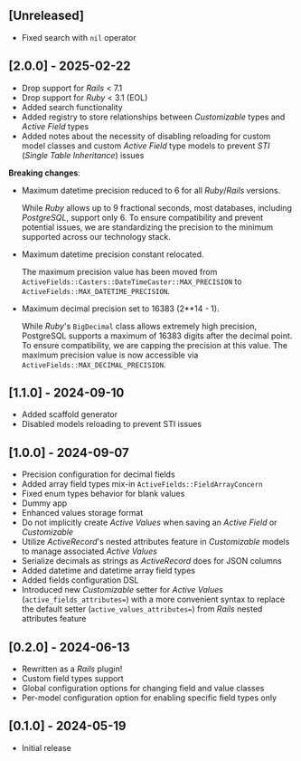 ## [Unreleased]
- Fixed search with `nil` operator

## [2.0.0] - 2025-02-22
- Drop support for _Rails_ < 7.1
- Drop support for _Ruby_ < 3.1 (EOL)
- Added search functionality
- Added registry to store relationships between _Customizable_ types and _Active Field_ types
- Added notes about the necessity of disabling reloading for custom model classes and custom _Active Field_ type models
to prevent _STI_ (_Single Table Inheritance_) issues

**Breaking changes**:
- Maximum datetime precision reduced to 6 for all _Ruby_/_Rails_ versions.

    While _Ruby_ allows up to 9 fractional seconds, most databases, including _PostgreSQL_, support only 6.
    To ensure compatibility and prevent potential issues,
    we are standardizing the precision to the minimum supported across our technology stack.

- Maximum datetime precision constant relocated.

    The maximum precision value has been moved
    from `ActiveFields::Casters::DateTimeCaster::MAX_PRECISION` to `ActiveFields::MAX_DATETIME_PRECISION`.

- Maximum decimal precision set to 16383 (2**14 - 1).

    While _Ruby_'s `BigDecimal` class allows extremely high precision,
    PostgreSQL supports a maximum of 16383 digits after the decimal point.
    To ensure compatibility, we are capping the precision at this value.
    The maximum precision value is now accessible via `ActiveFields::MAX_DECIMAL_PRECISION`.

## [1.1.0] - 2024-09-10
- Added scaffold generator
- Disabled models reloading to prevent STI issues

## [1.0.0] - 2024-09-07
- Precision configuration for decimal fields
- Added array field types mix-in `ActiveFields::FieldArrayConcern`
- Fixed enum types behavior for blank values
- Dummy app
- Enhanced values storage format
- Do not implicitly create _Active Values_ when saving an _Active Field_ or _Customizable_
- Utilize _ActiveRecord_'s nested attributes feature in _Customizable_ models to manage associated _Active Values_
- Serialize decimals as strings as _ActiveRecord_ does for JSON columns
- Added datetime and datetime array field types
- Added fields configuration DSL
- Introduced new _Customizable_ setter for _Active Values_ (`active_fields_attributes=`) with a more convenient syntax
    to replace the default setter (`active_values_attributes=`) from _Rails_ nested attributes feature

## [0.2.0] - 2024-06-13

- Rewritten as a _Rails_ plugin!
- Custom field types support
- Global configuration options for changing field and value classes
- Per-model configuration option for enabling specific field types only

## [0.1.0] - 2024-05-19

- Initial release
